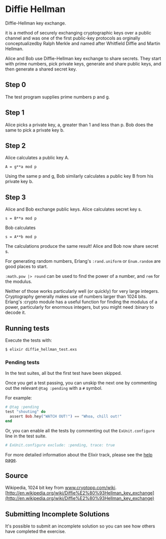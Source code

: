# Diffie Hellman

Diffie-Hellman key exchange.

it is a method of securely exchanging cryptographic keys over a public channel and was one of the first public-key protocols as orginally conceptualizedby Ralph Merkle and named after Whitfield Diffie and Martin Hellman.

Alice and Bob use Diffie-Hellman key exchange to share secrets.  They
start with prime numbers, pick private keys, generate and share public
keys, and then generate a shared secret key.

## Step 0

The test program supplies prime numbers p and g.

## Step 1

Alice picks a private key, a, greater than 1 and less than p.  Bob does
the same to pick a private key b.

## Step 2

Alice calculates a public key A.

    A = g**a mod p

Using the same p and g, Bob similarly calculates a public key B from his
private key b.

## Step 3

Alice and Bob exchange public keys.  Alice calculates secret key s.

    s = B**a mod p

Bob calculates

    s = A**b mod p

The calculations produce the same result!  Alice and Bob now share
secret s.

For generating random numbers, Erlang's `:rand.uniform` or `Enum.random` are
good places to start.

`:math.pow |> round` can be used to find the power of a number, and `rem` for
the modulus.

Neither of those works particularly well (or quickly) for very large integers.
Cryptography generally makes use of numbers larger than 1024 bits. Erlang's
:crypto module has a useful function for finding the modulus of a power,
particularly for enormous integers, but you might need :binary to decode it.


## Running tests

Execute the tests with:

```bash
$ elixir diffie_hellman_test.exs
```

### Pending tests

In the test suites, all but the first test have been skipped.

Once you get a test passing, you can unskip the next one by
commenting out the relevant `@tag :pending` with a `#` symbol.

For example:

```elixir
# @tag :pending
test "shouting" do
  assert Bob.hey("WATCH OUT!") == "Whoa, chill out!"
end
```

Or, you can enable all the tests by commenting out the
`ExUnit.configure` line in the test suite.

```elixir
# ExUnit.configure exclude: :pending, trace: true
```

For more detailed information about the Elixir track, please
see the [help page](http://exercism.io/languages/elixir).

## Source

Wikipedia, 1024 bit key from www.cryptopp.com/wiki. [http://en.wikipedia.org/wiki/Diffie%E2%80%93Hellman_key_exchange](http://en.wikipedia.org/wiki/Diffie%E2%80%93Hellman_key_exchange)

## Submitting Incomplete Solutions
It's possible to submit an incomplete solution so you can see how others have completed the exercise.
